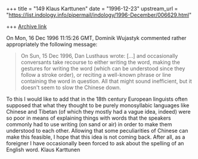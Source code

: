 +++
title = "149 Klaus Karttunen"
date = "1996-12-23"
upstream_url = "https://list.indology.info/pipermail/indology/1996-December/006629.html"

+++
[Archive link](https://list.indology.info/pipermail/indology/1996-December/006629.html)

On Mon, 16 Dec 1996 11:15:26 GMT, Dominik Wujastyk commented rather 
appropriately the following message:
>
>On Sun, 15 Dec 1996, Dan Lusthaus wrote:
> [...] and occasionally conversants take recourse to either writing 
>the word, making the gestures for writing the word (which can be 
>understood since they follow a stroke order), or reciting a well-known 
>phrase or line containing the word in question. All that might sound 
>inefficient, but it doesn't seem to slow the Chinese down. 
>
To this I would like to add that in the 18th century European linguists 
often supposed that what they thought to be purely monosyllabic 
languages like Chinese and Tibetan (of which they mostly had a vague 
idea, indeed) were so poor in means of explaining things with words that 
the speakers commonly had to use writing (on sand or air) in order to 
make them understood to each other. Allowing that some peculiarities of 
Chinese can make this feasible, I hope that this idea is not coming 
back. After all, as a foreigner I have occasionally been forced to ask 
about the spelling of an English word.
Klaus Karttunen





